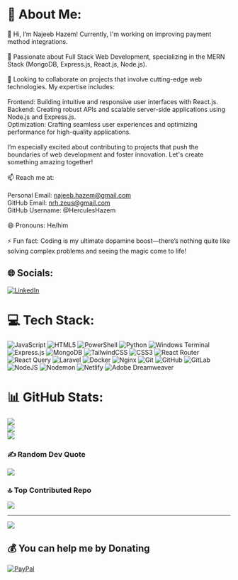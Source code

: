 # 💫 About Me:
👋 Hi, I’m Najeeb Hazem! Currently, I'm working on improving payment method integrations.<br><br>👀 Passionate about Full Stack Web Development, specializing in the MERN Stack (MongoDB, Express.js, React.js, Node.js).<br><br>💞️ Looking to collaborate on projects that involve cutting-edge web technologies. My expertise includes:<br><br>    Frontend: Building intuitive and responsive user interfaces with React.js.<br>    Backend: Creating robust APIs and scalable server-side applications using Node.js and Express.js.<br>    Optimization: Crafting seamless user experiences and optimizing performance for high-quality applications.<br><br>I’m especially excited about contributing to projects that push the boundaries of web development and foster innovation. Let's create something amazing together!<br><br>📫 Reach me at:<br><br>    Personal Email: najeeb.hazem@gmail.com<br>    GitHub Email: nrh.zeus@gmail.com<br>    GitHub Username: @HerculesHazem<br><br>😄 Pronouns: He/him<br><br>⚡ Fun fact: Coding is my ultimate dopamine boost—there’s nothing quite like solving complex problems and seeing the magic come to life!


## 🌐 Socials:
[![LinkedIn](https://img.shields.io/badge/LinkedIn-%230077B5.svg?logo=linkedin&logoColor=white)](https://linkedin.com/in/linkedin.com/in/najeeb-rehan-hazem) 

# 💻 Tech Stack:
![JavaScript](https://img.shields.io/badge/javascript-%23323330.svg?style=for-the-badge&logo=javascript&logoColor=%23F7DF1E) ![HTML5](https://img.shields.io/badge/html5-%23E34F26.svg?style=for-the-badge&logo=html5&logoColor=white) ![PowerShell](https://img.shields.io/badge/PowerShell-%235391FE.svg?style=for-the-badge&logo=powershell&logoColor=white) ![Python](https://img.shields.io/badge/python-3670A0?style=for-the-badge&logo=python&logoColor=ffdd54) ![Windows Terminal](https://img.shields.io/badge/Windows%20Terminal-%234D4D4D.svg?style=for-the-badge&logo=windows-terminal&logoColor=white) ![Express.js](https://img.shields.io/badge/express.js-%23404d59.svg?style=for-the-badge&logo=express&logoColor=%2361DAFB) ![MongoDB](https://img.shields.io/badge/MongoDB-%234ea94b.svg?style=for-the-badge&logo=mongodb&logoColor=white) ![TailwindCSS](https://img.shields.io/badge/tailwindcss-%2338B2AC.svg?style=for-the-badge&logo=tailwind-css&logoColor=white) ![CSS3](https://img.shields.io/badge/css3-%231572B6.svg?style=for-the-badge&logo=css3&logoColor=white) ![React Router](https://img.shields.io/badge/React_Router-CA4245?style=for-the-badge&logo=react-router&logoColor=white) ![React Query](https://img.shields.io/badge/-React%20Query-FF4154?style=for-the-badge&logo=react%20query&logoColor=white) ![Laravel](https://img.shields.io/badge/laravel-%23FF2D20.svg?style=for-the-badge&logo=laravel&logoColor=white) ![Docker](https://img.shields.io/badge/docker-%230db7ed.svg?style=for-the-badge&logo=docker&logoColor=white) ![Nginx](https://img.shields.io/badge/nginx-%23009639.svg?style=for-the-badge&logo=nginx&logoColor=white) ![Git](https://img.shields.io/badge/git-%23F05033.svg?style=for-the-badge&logo=git&logoColor=white) ![GitHub](https://img.shields.io/badge/github-%23121011.svg?style=for-the-badge&logo=github&logoColor=white) ![GitLab](https://img.shields.io/badge/gitlab-%23181717.svg?style=for-the-badge&logo=gitlab&logoColor=white) ![NodeJS](https://img.shields.io/badge/node.js-6DA55F?style=for-the-badge&logo=node.js&logoColor=white) ![Nodemon](https://img.shields.io/badge/NODEMON-%23323330.svg?style=for-the-badge&logo=nodemon&logoColor=%BBDEAD) ![Netlify](https://img.shields.io/badge/netlify-%23000000.svg?style=for-the-badge&logo=netlify&logoColor=#00C7B7) ![Adobe Dreamweaver](https://img.shields.io/badge/Adobe%20Dreamweaver-FF61F6.svg?style=for-the-badge&logo=Adobe%20Dreamweaver&logoColor=white)
# 📊 GitHub Stats:
![](https://github-readme-stats.vercel.app/api?username=HerculesHazem&theme=dark&hide_border=false&include_all_commits=true&count_private=true)<br/>
![](https://github-readme-streak-stats.herokuapp.com/?user=HerculesHazem&theme=dark&hide_border=false)<br/>
![](https://github-readme-stats.vercel.app/api/top-langs/?username=HerculesHazem&theme=dark&hide_border=false&include_all_commits=true&count_private=true&layout=compact)

### ✍️ Random Dev Quote
![](https://quotes-github-readme.vercel.app/api?type=horizontal&theme=radical)

### 🔝 Top Contributed Repo
![](https://github-contributor-stats.vercel.app/api?username=HerculesHazem&limit=5&theme=dark&combine_all_yearly_contributions=true)

---
[![](https://visitcount.itsvg.in/api?id=HerculesHazem&icon=0&color=0)](https://visitcount.itsvg.in)

  ## 💰 You can help me by Donating
  [![PayPal](https://img.shields.io/badge/PayPal-00457C?style=for-the-badge&logo=paypal&logoColor=white)](https://paypal.me/hazem.najeebullah@gmail.com) 

  
<!-- Proudly created with GPRM ( https://gprm.itsvg.in ) -->

